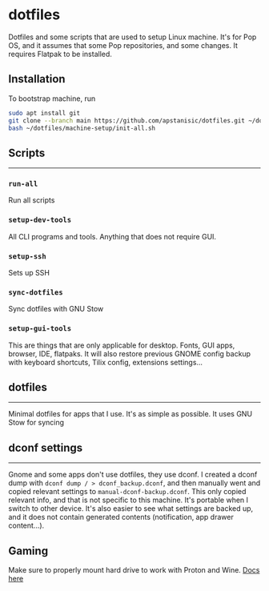 # dotfiles

Dotfiles and some scripts that are used to setup Linux machine.
It's for Pop OS, and it assumes that some Pop repositories, and some changes.
It requires Flatpak to be installed.

## Installation

To bootstrap machine, run

```bash
sudo apt install git
git clone --branch main https://github.com/apstanisic/dotfiles.git ~/dotfiles
bash ~/dotfiles/machine-setup/init-all.sh
```

## Scripts

---

### `run-all`

Run all scripts

### `setup-dev-tools`

All CLI programs and tools. Anything that does not require GUI.

### `setup-ssh`

Sets up SSH

### `sync-dotfiles`

Sync dotfiles with GNU Stow

### `setup-gui-tools`

This are things that are only applicable for desktop. Fonts, GUI apps, browser, IDE, flatpaks.
It will also restore previous GNOME config backup with keyboard shortcuts, Tilix config, extensions settings...

## dotfiles

---

Minimal dotfiles for apps that I use. It's as simple as possible. It uses GNU Stow for syncing

## dconf settings

---

Gnome and some apps don't use dotfiles, they use dconf. I created a dconf dump
with `dconf dump / > dconf_backup.dconf`, and then manually went and copied
relevant settings to `manual-dconf-backup.dconf`. This only copied relevant info,
and that is not specific to this machine. It's portable when I switch to other device. It's also easier to see what settings are backed up, and it does not contain generated contents (notification, app drawer content...).

## Gaming

Make sure to properly mount hard drive to work with Proton and Wine. [Docs here](https://github.com/ValveSoftware/Proton/wiki/Using-a-NTFS-disk-with-Linux-and-Windows)
